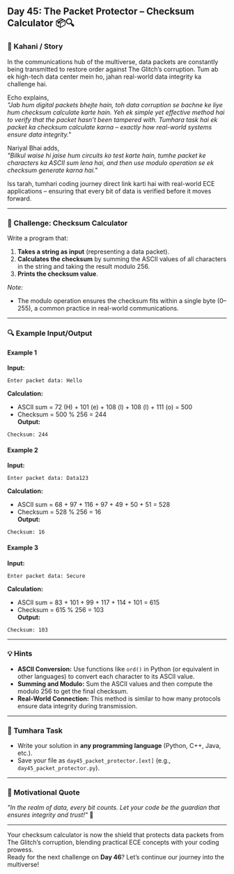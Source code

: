 ## **Day 45: The Packet Protector – Checksum Calculator** 📦🔍

### **📜 Kahani / Story**  
In the communications hub of the multiverse, data packets are constantly being transmitted to restore order against The Glitch’s corruption. Tum ab ek high-tech data center mein ho, jahan real-world data integrity ka challenge hai.  
   
Echo explains,  
*"Jab hum digital packets bhejte hain, toh data corruption se bachne ke liye hum checksum calculate karte hain. Yeh ek simple yet effective method hai to verify that the packet hasn’t been tampered with. Tumhara task hai ek packet ka checksum calculate karna – exactly how real-world systems ensure data integrity."*  

Nariyal Bhai adds,  
*"Bilkul waise hi jaise hum circuits ko test karte hain, tumhe packet ke characters ka ASCII sum lena hai, and then use modulo operation se ek checksum generate karna hai."*  

Iss tarah, tumhari coding journey direct link karti hai with real-world ECE applications – ensuring that every bit of data is verified before it moves forward.

---

### **🎯 Challenge: Checksum Calculator**  
Write a program that:  
1. **Takes a string as input** (representing a data packet).  
2. **Calculates the checksum** by summing the ASCII values of all characters in the string and taking the result modulo 256.  
3. **Prints the checksum value**.

*Note:*  
- The modulo operation ensures the checksum fits within a single byte (0–255), a common practice in real-world communications.

---

### **🔍 Example Input/Output**

#### **Example 1**  
**Input:**  
```
Enter packet data: Hello
```  
**Calculation:**  
- ASCII sum = 72 (H) + 101 (e) + 108 (l) + 108 (l) + 111 (o) = 500  
- Checksum = 500 % 256 = 244  
**Output:**  
```
Checksum: 244
```

#### **Example 2**  
**Input:**  
```
Enter packet data: Data123
```  
**Calculation:**  
- ASCII sum = 68 + 97 + 116 + 97 + 49 + 50 + 51 = 528  
- Checksum = 528 % 256 = 16  
**Output:**  
```
Checksum: 16
```

#### **Example 3**  
**Input:**  
```
Enter packet data: Secure
```  
**Calculation:**  
- ASCII sum = 83 + 101 + 99 + 117 + 114 + 101 = 615  
- Checksum = 615 % 256 = 103  
**Output:**  
```
Checksum: 103
```

---

### **💡 Hints**  
- **ASCII Conversion:** Use functions like `ord()` in Python (or equivalent in other languages) to convert each character to its ASCII value.  
- **Summing and Modulo:** Sum the ASCII values and then compute the modulo 256 to get the final checksum.  
- **Real-World Connection:** This method is similar to how many protocols ensure data integrity during transmission.

---

### **📝 Tumhara Task**  
- Write your solution in **any programming language** (Python, C++, Java, etc.).  
- Save your file as `day45_packet_protector.[ext]` (e.g., `day45_packet_protector.py`).

---

### **🌟 Motivational Quote**  
*"In the realm of data, every bit counts. Let your code be the guardian that ensures integrity and trust!"* 🚀

---

Your checksum calculator is now the shield that protects data packets from The Glitch’s corruption, blending practical ECE concepts with your coding prowess.  
Ready for the next challenge on **Day 46**? Let’s continue our journey into the multiverse!